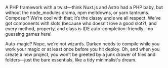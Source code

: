 A PHP framework with a twist—think Nuxt.js and Astro had a PHP baby, but without the node_modules drama, npm meltdowns, or yarn tantrums. Composer? We’re cool with that; it’s the classy uncle we all respect. We’ve got components with slots (because who doesn’t love a good slot?), and every method, property, and class is IDE auto-completion-friendly—no guessing games here!

Auto-magic? Nope, we’re not wizards. Darken needs to compile while you work your magic or at least once before you hit deploy. Oh, and when you create a new project, you won’t be greeted by a junk drawer of files and folders—just the bare essentials, like a tidy minimalist's dream.

<!--

**Here are some ideas to get you started:**

🙋‍♀️ A short introduction - what is your organization all about?
🌈 Contribution guidelines - how can the community get involved?
👩‍💻 Useful resources - where can the community find your docs? Is there anything else the community should know?
🍿 Fun facts - what does your team eat for breakfast?
🧙 Remember, you can do mighty things with the power of [Markdown](https://docs.github.com/github/writing-on-github/getting-started-with-writing-and-formatting-on-github/basic-writing-and-formatting-syntax)
-->
